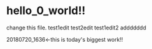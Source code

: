 # hello_0_world!!

change this file.
test1edit
test2edit
test1edit2
addddddd

20180720_1636<-this is today's biggest work!!
